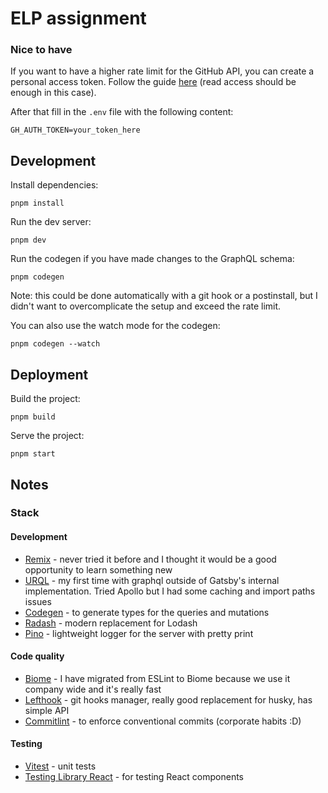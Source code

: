 # ELP assignment

### Nice to have

If you want to have a higher rate limit for the GitHub API, you can create a personal access token. Follow the guide [here](https://docs.github.com/en/authentication/keeping-your-account-and-data-secure/managing-your-personal-access-tokens) (read access should be enough in this case).

After that fill in the `.env` file with the following content:

```shellscript
GH_AUTH_TOKEN=your_token_here
```

## Development

Install dependencies:

```shellscript
pnpm install
```

Run the dev server:

```shellscript
pnpm dev
```

Run the codegen if you have made changes to the GraphQL schema:

```shellscript
pnpm codegen
```

Note: this could be done automatically with a git hook or a postinstall, but I didn't want to overcomplicate the setup and exceed the rate limit.

You can also use the watch mode for the codegen:

```shellscript
pnpm codegen --watch
```

## Deployment

Build the project:

```shellscript
pnpm build
```

Serve the project:

```shellscript
pnpm start
```

## Notes

### Stack

#### Development

- [Remix](https://remix.run/) - never tried it before and I thought it would be a good opportunity to learn something new
- [URQL](https://github.com/urql-graphql/urql) - my first time with graphql outside of Gatsby's internal implementation. Tried Apollo but I had some caching and import paths issues
- [Codegen](https://graphql-code-generator.com/) - to generate types for the queries and mutations
- [Radash](https://github.com/sodiray/radash) - modern replacement for Lodash
- [Pino](https://github.com/pinojs/pino) - lightweight logger for the server with pretty print

#### Code quality

- [Biome](https://biome.sh/) - I have migrated from ESLint to Biome because we use it company wide and it's really fast
- [Lefthook](https://github.com/evilmartians/lefthook) - git hooks manager, really good replacement for husky, has simple API
- [Commitlint](https://commitlint.js.org/) - to enforce conventional commits (corporate habits :D)

#### Testing

- [Vitest](https://vitest.dev/) - unit tests
- [Testing Library React](https://testing-library.com/docs/react-testing-library/intro/) - for testing React components
